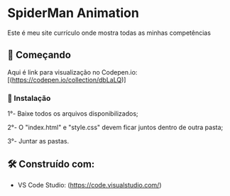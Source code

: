 # SpiderMan Animation

Este é meu site currículo onde mostra todas as minhas competências

## 🚀 Começando

Aqui é link para visualização no Codepen.io: [(https://codepen.io/collection/dbLaLQ)]

### 🔧 Instalação

1°- Baixe todos os arquivos disponibilizados;

2°-  O "index.html" e "style.css" devem ficar juntos dentro de outra pasta;

3°-  Juntar as pastas.

## 🛠️ Construído com:

* VS Code Studio: (https://code.visualstudio.com/)
